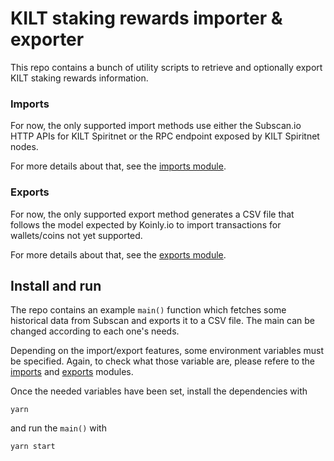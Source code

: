 # KILT staking rewards importer & exporter

This repo contains a bunch of utility scripts to retrieve and optionally export KILT staking rewards information.

### Imports

For now, the only supported import methods use either the Subscan.io HTTP APIs for KILT Spiritnet or the RPC endpoint exposed by KILT Spiritnet nodes.

For more details about that, see the [imports module](src/imports).

### Exports

For now, the only supported export method generates a CSV file that follows the model expected by Koinly.io to import transactions for wallets/coins not yet supported.

For more details about that, see the [exports module](src/exports).

## Install and run

The repo contains an example `main()` function which fetches some historical data from Subscan and exports it to a CSV file.
The main can be changed according to each one's needs.

Depending on the import/export features, some environment variables must be specified.
Again, to check what those variable are, please refere to the [imports](src/imports) and [exports](src/exports) modules.

Once the needed variables have been set, install the dependencies with

```
yarn
```

and run the `main()` with

```
yarn start
```